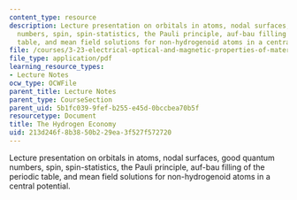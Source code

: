 ```yaml
---
content_type: resource
description: Lecture presentation on orbitals in atoms, nodal surfaces, good quantum
  numbers, spin, spin-statistics, the Pauli principle, auf-bau filling of the periodic
  table, and mean field solutions for non-hydrogenoid atoms in a central potential.
file: /courses/3-23-electrical-optical-and-magnetic-properties-of-materials-fall-2007/213d246f8b3850b229ea3f527f572720_clean5.pdf
file_type: application/pdf
learning_resource_types:
- Lecture Notes
ocw_type: OCWFile
parent_title: Lecture Notes
parent_type: CourseSection
parent_uid: 5b1fc039-9fef-b255-e45d-0bccbea70b5f
resourcetype: Document
title: The Hydrogen Economy
uid: 213d246f-8b38-50b2-29ea-3f527f572720
---
```

Lecture presentation on orbitals in atoms, nodal surfaces, good quantum numbers, spin, spin-statistics, the Pauli principle, auf-bau filling of the periodic table, and mean field solutions for non-hydrogenoid atoms in a central potential.